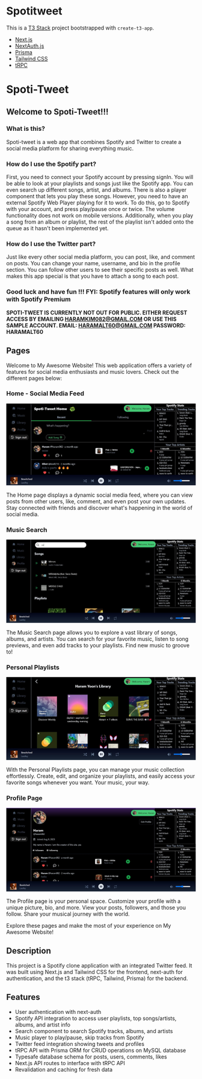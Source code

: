 # Spotitweet

This is a [T3 Stack](https://create.t3.gg/) project bootstrapped with `create-t3-app`.

- [Next.js](https://nextjs.org)
- [NextAuth.js](https://next-auth.js.org)
- [Prisma](https://prisma.io)
- [Tailwind CSS](https://tailwindcss.com)
- [tRPC](https://trpc.io)

# Spoti-Tweet

## Welcome to Spoti-Tweet!!!

### What is this?

Spoti-tweet is a web app that combines Spotify and Twitter to create a social media platform for sharing everything music.

### How do I use the Spotify part?

First, you need to connect your Spotify account by pressing signIn. You will be able to look at your playlists and songs just like the Spotify app. You can even search up different songs, artist, and albums. There is also a player component that lets you play these songs. However, you need to have an external Spotify Web Player playing for it to work. To do this, go to Spotify with your account, and press play/pause once or twice. The volume functionality does not work on mobile versions. Additionally, when you play a song from an album or playlist, the rest of the playlist isn't added onto the queue as it hasn't been implemented yet.

### How do I use the Twitter part?

Just like every other social media platform, you can post, like, and comment on posts. You can change your name, username, and bio in the profile section. You can follow other users to see their specific posts as well. What makes this app special is that you have to attach a song to each post.

### Good luck and have fun !!! FYI: Spotify features will only work with Spotify Premium

**SPOTI-TWEET IS CURRENTLY NOT OUT FOR PUBLIC. EITHER REQUEST ACCESS BY EMAILING HARAMKIM082@GMAIL.COM OR USE THIS SAMPLE ACCOUNT. EMAIL: HARAMALT60@GMAIL.COM PASSWORD: HARAMALT60**

## Pages

Welcome to My Awesome Website! This web application offers a variety of features for social media enthusiasts and music lovers. Check out the different pages below:

### Home - Social Media Feed

![Home Page](readme_images/home.png)

The Home page displays a dynamic social media feed, where you can view posts from other users, like, comment, and even post your own updates. Stay connected with friends and discover what's happening in the world of social media.

### Music Search

![Music Search](readme_images/search.png)

The Music Search page allows you to explore a vast library of songs, albums, and artists. You can search for your favorite music, listen to song previews, and even add tracks to your playlists. Find new music to groove to!

### Personal Playlists

![Personal Playlists](readme_images/playlists.png)

With the Personal Playlists page, you can manage your music collection effortlessly. Create, edit, and organize your playlists, and easily access your favorite songs whenever you want. Your music, your way.

### Profile Page

![Profile Page](readme_images/profile.png)

The Profile page is your personal space. Customize your profile with a unique picture, bio, and more. View your posts, followers, and those you follow. Share your musical journey with the world.

Explore these pages and make the most of your experience on My Awesome Website!

## Description

This project is a Spotify clone application with an integrated Twitter feed. It was built using Next.js and Tailwind CSS for the frontend, next-auth for authentication, and the t3 stack (tRPC, Tailwind, Prisma) for the backend.

## Features

- User authentication with next-auth
- Spotify API integration to access user playlists, top songs/artists, albums, and artist info
- Search component to search Spotify tracks, albums, and artists
- Music player to play/pause, skip tracks from Spotify
- Twitter feed integration showing tweets and profiles
- tRPC API with Prisma ORM for CRUD operations on MySQL database
- Typesafe database schema for posts, users, comments, likes
- Next.js API routes to interface with tRPC API
- Revalidation and caching for fresh data



